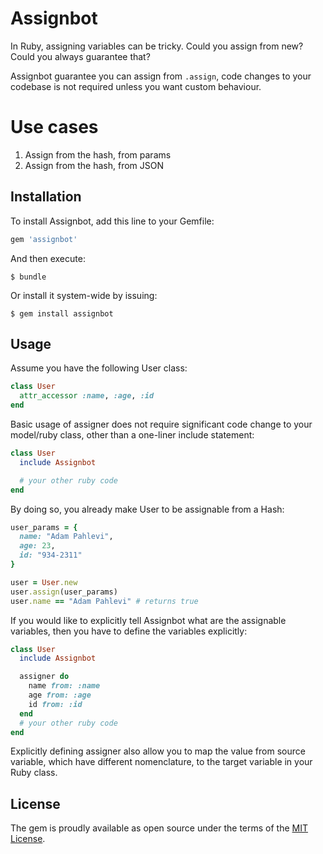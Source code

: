 # Assignbot

In Ruby, assigning variables can be tricky. Could you assign from new? Could you always guarantee that? 

Assignbot guarantee you can assign from `.assign`, code changes to your codebase is not required
unless you want custom behaviour.

# Use cases

1. Assign from the hash, from params
2. Assign from the hash, from JSON

## Installation

To install Assignbot, add this line to your Gemfile:

```ruby
gem 'assignbot'
```

And then execute:

    $ bundle

Or install it system-wide by issuing:

    $ gem install assignbot

## Usage

Assume you have the following User class:

```ruby
class User
  attr_accessor :name, :age, :id
end
```

Basic usage of assigner does not require significant code change to your model/ruby class, other than a one-liner include statement:

```ruby
class User
  include Assignbot

  # your other ruby code
end
```

By doing so, you already make User to be assignable from a Hash:

```ruby
user_params = {
  name: "Adam Pahlevi",
  age: 23,
  id: "934-2311"
}

user = User.new
user.assign(user_params)
user.name == "Adam Pahlevi" # returns true
```

If you would like to explicitly tell Assignbot what are the assignable variables, then you have to define the variables explicitly:

```ruby
class User
  include Assignbot

  assigner do
    name from: :name
    age from: :age
    id from: :id
  end
  # your other ruby code
end
```

Explicitly defining assigner also allow you to map the value from source variable, which have different nomenclature, to the target variable in your Ruby class.

## License

The gem is proudly available as open source under the terms of the [MIT License](http://opensource.org/licenses/MIT).

